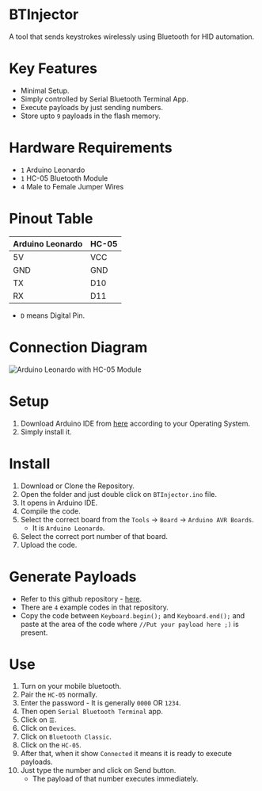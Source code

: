 # BTInjector
A tool that sends keystrokes wirelessly using Bluetooth for HID automation.

# Key Features
- Minimal Setup.
- Simply controlled by Serial Bluetooth Terminal App.
- Execute payloads by just sending numbers.
- Store upto `9` payloads in the flash memory.

# Hardware Requirements
- `1` Arduino Leonardo
- `1` HC-05 Bluetooth Module
- `4` Male to Female Jumper Wires

# Pinout Table
| Arduino Leonardo | HC-05 |
|------------------|-------|
| 5V               | VCC   |
| GND              | GND   |
| TX               | D10   |
| RX               | D11   |
- `D` means Digital Pin.

# Connection Diagram
![Arduino Leonardo with HC-05 Module](https://github.com/user-attachments/assets/bf12087f-2243-4962-9877-d5ab5080abec)

# Setup
1. Download Arduino IDE from [here](https://www.arduino.cc/en/software) according to your Operating System.
2. Simply install it.

# Install
1. Download or Clone the Repository.
2. Open the folder and just double click on `BTInjector.ino` file.
3. It opens in Arduino IDE.
4. Compile the code.
5. Select the correct board from the `Tools` → `Board` → `Arduino AVR Boards`.
   - It is `Arduino Leonardo`.
6. Select the correct port number of that board.
7. Upload the code.

# Generate Payloads
- Refer to this github repository - [here](https://github.com/wirebits/ArduinoHID-Web).
- There are `4` example codes in that repository.
- Copy the code between `Keyboard.begin();` and `Keyboard.end();` and paste at the area of the code where `//Put your payload here ;)` is present.

# Use
1. Turn on your mobile bluetooth.
2. Pair the `HC-05` normally.
3. Enter the password - It is generally `0000` OR `1234`.
4. Then open `Serial Bluetooth Terminal` app.
5. Click on `☰`.
6. Click on `Devices`.
7. Click on `Bluetooth Classic`.
8. Click on the `HC-05`.
9. After that, when it show `Connected` it means it is ready to execute payloads.
10. Just type the number and click on Send button.
    - The payload of that number executes immediately.
